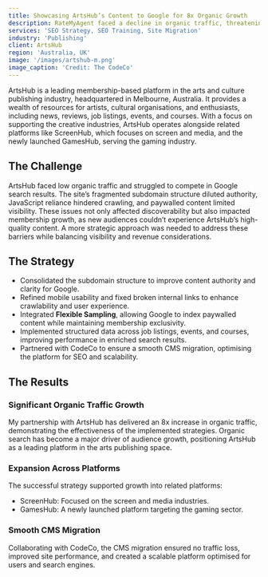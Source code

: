 ```yaml
---
title: Showcasing ArtsHub’s Content to Google for 8x Organic Growth
description: RateMyAgent faced a decline in organic traffic, threatening its growth as a platform for real estate agents to manage their personal branding. Through strategic programmatic SEO, technical improvements, and innovative solutions like structured data and Google Posts, I helped double organic traffic in just 12 months, scaling to over 10 million annual clicks and securing RateMyAgent’s position as the market leader in real estate agent reviews.
services: 'SEO Strategy, SEO Training, Site Migration'
industry: 'Publishing'
client: ArtsHub
region: 'Australia, UK'
image: '/images/artshub-m.png'
image_caption: 'Credit: The CodeCo'
---
```


ArtsHub is a leading membership-based platform in the arts and culture publishing industry, headquartered in Melbourne, Australia. It provides a wealth of resources for artists, cultural organisations, and enthusiasts, including news, reviews, job listings, events, and courses. With a focus on supporting the creative industries, ArtsHub operates alongside related platforms like ScreenHub, which focuses on screen and media, and the newly launched GamesHub, serving the gaming industry.

## The Challenge

ArtsHub faced low organic traffic and struggled to compete in Google search results. The site’s fragmented subdomain structure diluted authority, JavaScript reliance hindered crawling, and paywalled content limited visibility. These issues not only affected discoverability but also impacted membership growth, as new audiences couldn’t experience ArtsHub’s high-quality content. A more strategic approach was needed to address these barriers while balancing visibility and revenue considerations.


## The Strategy

* Consolidated the subdomain structure to improve content authority and clarity for Google.
* Refined mobile usability and fixed broken internal links to enhance crawlability and user experience.
* Integrated <strong>Flexible Sampling</strong>, allowing Google to index paywalled content while maintaining membership exclusivity.
* Implemented structured data across job listings, events, and courses, improving performance in enriched search results.
* Partnered with CodeCo to ensure a smooth CMS migration, optimising the platform for SEO and scalability.


## The Results

### Significant Organic Traffic Growth

My partnership with ArtsHub has delivered an 8x increase in organic traffic, demonstrating the effectiveness of the implemented strategies. Organic search has become a major driver of audience growth, positioning ArtsHub as a leading platform in the arts publishing space.

### Expansion Across Platforms

The successful strategy supported growth into related platforms:

* ScreenHub: Focused on the screen and media industries.
* GamesHub: A newly launched platform targeting the gaming sector.

### Smooth CMS Migration

Collaborating with CodeCo, the CMS migration ensured no traffic loss, improved site performance, and created a scalable platform optimised for users and search engines.